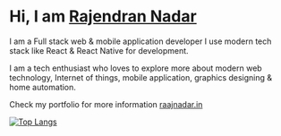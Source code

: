 # Hi, I am [Rajendran Nadar][1]

I am a Full stack web & mobile application developer I use modern tech stack like React & React Native for development.

I am a tech enthusiast who loves to explore more about modern web technology, Internet of things, mobile application, graphics designing & home automation.

Check my portfolio for more information [raajnadar.in][1]

[![Top Langs](https://github-readme-stats.vercel.app/api/top-langs/?username=raajnadar&theme=tokyonight)](https://raajnadar.in)

[1]: https://raajnadar.in
